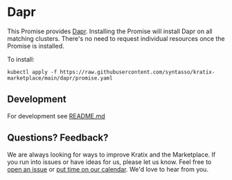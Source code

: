 # Dapr

This Promise provides [Dapr](https://docs.dapr.io/).
Installing the Promise will install Dapr on all matching clusters.
There's no need to request individual resources once the Promise is installed.

To install:
```
kubectl apply -f https://raw.githubusercontent.com/syntasso/kratix-marketplace/main/dapr/promise.yaml
```
## Development

For development see [README.md](./internal/README.md)

## Questions? Feedback?

We are always looking for ways to improve Kratix and the Marketplace. If you run into issues or have ideas for us, please let us know. Feel free to [open an issue](https://github.com/syntasso/kratix-marketplace/issues/new/choose) or [put time on our calendar](https://www.syntasso.io/contact-us). We'd love to hear from you.
